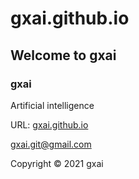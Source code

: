 # gxai.github.io
## Welcome to gxai
### gxai
Artificial intelligence

URL: [gxai.github.io](https://gxai.github.io)

[gxai.git@gmail.com](gxai.git@gmail.com)

Copyright © 2021 gxai
